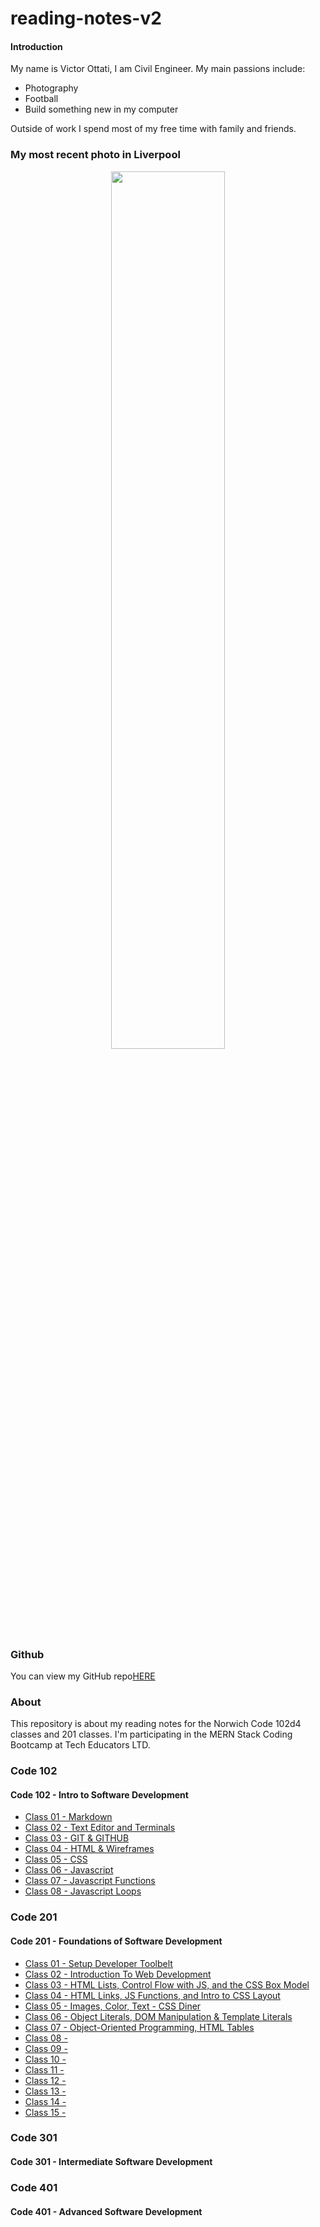 # reading-notes-v2

#### Introduction

My name is Victor Ottati, I am Civil Engineer.
My main passions include:

- Photography
- Football
- Build something new in my computer

Outside of work I spend most of my free time with family and friends.

### My most recent photo in Liverpool

<!-- ![Photo](https://res.cloudinary.com/vmog/image/upload/v1675703840/photos/cjmfib5jvtq3qo8x6vne.jpg) -->
<p align="center">
  <img src="https://res.cloudinary.com/vmog/image/upload/v1675703840/photos/cjmfib5jvtq3qo8x6vne.jpg" width = "60%" />
</p>

### Github

You can view my GitHub repo[HERE](https://github.com/VMO2020/)

### About

This repository is about my reading notes for the Norwich Code 102d4 classes and 201 classes. I'm participating in the MERN Stack Coding Bootcamp at Tech Educators LTD.

### Code 102

#### Code 102 - Intro to Software Development

- [Class 01 - Markdown](https://github.com/VMO2020/reading-notes-v2/blob/main/code-102/102class-01.md)
- [Class 02 - Text Editor and Terminals](https://github.com/VMO2020/reading-notes-v2/blob/main/code-102/102class-02.md)
- [Class 03 - GIT & GITHUB](https://github.com/VMO2020/reading-notes-v2/blob/main/code-102/102class-03.md)
- [Class 04 - HTML & Wireframes](https://github.com/VMO2020/reading-notes-v2/blob/main/code-102/102class-04.md)
- [Class 05 - CSS](https://github.com/VMO2020/reading-notes-v2/blob/main/code-102/102class-05.md)
- [Class 06 - Javascript](https://github.com/VMO2020/reading-notes-v2/blob/main/code-102/102class-06.md)
- [Class 07 - Javascript Functions](https://github.com/VMO2020/reading-notes-v2/blob/main/code-102/102class-07.md)
- [Class 08 - Javascript Loops](https://github.com/VMO2020/reading-notes-v2/blob/main/code-102/102class-08.md)

### Code 201

#### Code 201 - Foundations of Software Development

- [Class 01 - Setup Developer Toolbelt](https://github.com/VMO2020/reading-notes-v2/blob/main/code-201/201class-01.md)
- [Class 02 - Introduction To Web Development](https://github.com/VMO2020/reading-notes-v2/blob/main/code-201/201class-02.md)
- [Class 03 - HTML Lists, Control Flow with JS, and the CSS Box Model](https://github.com/VMO2020/reading-notes-v2/blob/main/code-201/201class-03.md)
- [Class 04 - HTML Links, JS Functions, and Intro to CSS Layout](https://github.com/VMO2020/reading-notes-v2/blob/main/code-201/201class-04.md)
- [Class 05 - Images, Color, Text - CSS Diner](https://github.com/VMO2020/reading-notes-v2/blob/main/code-201/201class-05.md)
- [Class 06 - Object Literals, DOM Manipulation & Template Literals](https://github.com/VMO2020/reading-notes-v2/blob/main/code-201/201class-06.md)
- [Class 07 - Object-Oriented Programming, HTML Tables](https://github.com/VMO2020/reading-notes-v2/blob/main/code-201/201class-07.md)
- [Class 08 -](https://github.com/VMO2020/reading-notes-v2/blob/main/code-201/201class-08.md)
- [Class 09 -](https://github.com/VMO2020/reading-notes-v2/blob/main/code-201/201class-09.md)
- [Class 10 -](https://github.com/VMO2020/reading-notes-v2/blob/main/code-201/201class-10.md)
- [Class 11 -](https://github.com/VMO2020/reading-notes-v2/blob/main/code-201/201class-11.md)
- [Class 12 -](https://github.com/VMO2020/reading-notes-v2/blob/main/code-201/201class-12.md)
- [Class 13 -](https://github.com/VMO2020/reading-notes-v2/blob/main/code-201/201class-13.md)
- [Class 14 -](https://github.com/VMO2020/reading-notes-v2/blob/main/code-201/201class-14.md)
- [Class 15 -](https://github.com/VMO2020/reading-notes-v2/blob/main/code-201/201class-15.md)

### Code 301

#### Code 301 - Intermediate Software Development

### Code 401

#### Code 401 - Advanced Software Development
